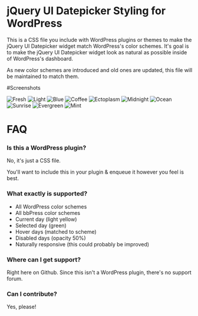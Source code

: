 # jQuery UI Datepicker Styling for WordPress

This is a CSS file you include with WordPress plugins or themes to make the jQuery UI Datepicker widget match WordPress's color schemes. It's goal is to make the jQuery UI Datepicker widget look as natural as possible inside of WordPress's dashboard.

As new color schemes are introduced and old ones are updated, this file will be maintained to match them.

#Screenshots

![Fresh](https://github.com/stuttter/wp-datepicker-styling/blob/master/fresh.png?raw=true "Fresh")
![Light](https://github.com/stuttter/wp-datepicker-styling/blob/master/light.png?raw=true "Light")
![Blue](https://github.com/stuttter/wp-datepicker-styling/blob/master/blue.png?raw=true "Blue")
![Coffee](https://github.com/stuttter/wp-datepicker-styling/blob/master/coffee.png?raw=true "Coffee")
![Ectoplasm](https://github.com/stuttter/wp-datepicker-styling/blob/master/ectoplasm.png?raw=true "Ectoplasm")
![Midnight](https://github.com/stuttter/wp-datepicker-styling/blob/master/midnight.png?raw=true "Midnight")
![Ocean](https://github.com/stuttter/wp-datepicker-styling/blob/master/ocean.png?raw=true "Ocean")
![Sunrise](https://github.com/stuttter/wp-datepicker-styling/blob/master/sunrise.png?raw=true "Sunrise")
![Evergreen](https://github.com/stuttter/wp-datepicker-styling/blob/master/evergreen.png?raw=true "Evergreen")
![Mint](https://github.com/stuttter/wp-datepicker-styling/blob/master/mint.png?raw=true "Mint")

# FAQ

### Is this a WordPress plugin?

No, it's just a CSS file.

You'll want to include this in your plugin & enqueue it however you feel is best.

### What exactly is supported?

* All WordPress color schemes
* All bbPress color schemes
* Current day (light yellow)
* Selected day (green)
* Hover days (matched to scheme)
* Disabled days (opacity 50%)
* Naturally responsive (this could probably be improved)

### Where can I get support?

Right here on Github. Since this isn't a WordPress plugin, there's no support forum.

### Can I contribute?

Yes, please!
